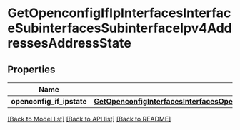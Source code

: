 # GetOpenconfigIfIpInterfacesInterfaceSubinterfacesSubinterfaceIpv4AddressesAddressState

## Properties
Name | Type | Description | Notes
------------ | ------------- | ------------- | -------------
**openconfig_if_ipstate** | [**GetOpenconfigInterfacesInterfacesOpenconfiginterfacesinterfacesSubinterfacesOpenconfigifipipv4AddressesState**](GetOpenconfigInterfacesInterfacesOpenconfiginterfacesinterfacesSubinterfacesOpenconfigifipipv4AddressesState.md) |  | [optional] 

[[Back to Model list]](../README.md#documentation-for-models) [[Back to API list]](../README.md#documentation-for-api-endpoints) [[Back to README]](../README.md)


